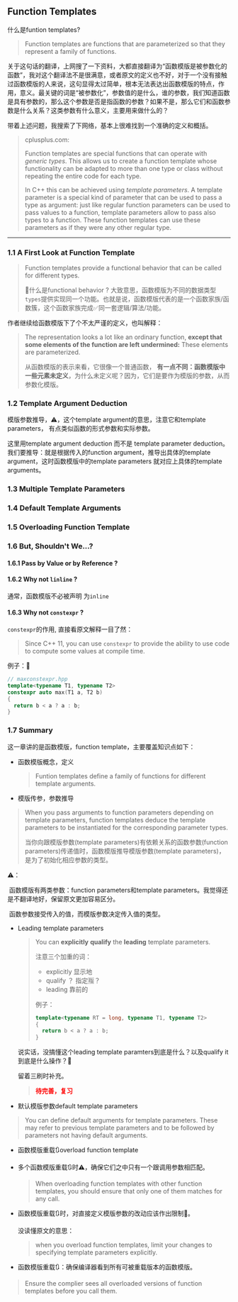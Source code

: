 ## Function Templates

什么是funtion templates?

> Function templates are functions that are parameterized so that they represent a family of functions.

关于这句话的翻译，上网搜了一下资料，大都直接翻译为“函数模版是被参数化的函数”，我对这个翻译法不是很满意，或者原文的定义也不好，对于一个没有接触过函数模版的人来说，这句显得太过简单，根本无法表达出函数模版的特点，作用，意义。最关键的词是“被参数化”，参数值的是什么，谁的参数，我们知道函数是具有参数的，那么这个参数是否是指函数的参数？如果不是，那么它们和函数参数是什么关系？这类参数有什么意义，主要用来做什么的？

带着上述问题，我搜索了下网络，基本上很难找到一个准确的定义和概括。

> cplusplus.com:
>
> Function templates are special functions that can operate with *generic types*. This allows us to create a function template whose functionality can be adapted to more than one type or class without repeating the entire code for each type.
>
> In C++ this can be achieved using *template parameters*. A template parameter is a special kind of parameter that can be used to pass a type as argument: just like regular function parameters can be used to pass values to a function, template parameters allow to pass also types to a function. These function templates can use these parameters as if they were any other regular type.
>
> 

---

### 1.1 A First Look at Function Template

> Function templates provide a functional behavior that can be called for different types.
>
> 🤔什么是functional behavior ? 大致意思，函数模版为不同的数据类型`types`提供实现同一个功能。也就是说，函数模版代表的是一个函数家族/函数簇，这个函数家族完成✅同一套逻辑/算法/功能。

作者继续给函数模版下了个不太严谨的定义，也叫解释：

> The representation looks a lot like an ordinary function, **except that some elements of the function are left undermined:** These elements are parameterized.
>
> 从函数模版的表示来看，它很像一个普通函数， **有一点不同：函数模版中一些元素未定义**，为什么未定义呢？因为，它们是要作为模版的参数，从而参数化模版。  





### 1.2 Template Argument Deduction

模版参数推导，⚠️，这个template argument的意思，注意它和template parameters， 有点类似函数的形式参数和实际参数。

这里用template argument deduction 而不是 template parameter deduction。我们要推导：就是根据传入的function argument，推导出具体的template argument，这时函数模版中的template parameters 就对应上具体的template arguments。



### 1.3 Multiple Template Parameters



### 1.4 Default Template Arguments



### 1.5 Overloading Function Template



### 1.6 But, Shouldn't We...?



#### 1.6.1 Pass by Value or by Reference ?



#### 1.6.2 Why not `linline` ?

通常，函数模版不必被声明 为`inline`



#### 1.6.3 Why not `constexpr` ?

`constexpr`的作用, 直接看原文解释一目了然：

> Since C++ 11, you can use `constexpr` to provide the ability to use code to compute some values at compile time.

例子：🌰

```cpp
// maxconstexpr.hpp
template<typename T1, typename T2>
constexpr auto max(T1 a, T2 b)
{
  return b < a ? a : b;
}
```



### 1.7 Summary

这一章讲的是函数模版，function template，主要覆盖知识点如下：

- 函数模版概念，定义

  > Funtion templates define a family of functions for different template arguments.

- 模版传参，参数推导

> When you pass arguments to function parameters depending on template parameters, function templates deduce the template parameters to be instantiated for the corresponding parameter types.
>
> 当你向跟模版参数(template parameters)有依赖关系的函数参数(function parameters)传递值时，函数模版推导模版参数(template parameters)，是为了初始化相应参数的类型。

⚠️：

​	函数模版有两类参数：function parameters和template parameters。我觉得还是不翻译地好，保留原文更加容易区分。

​	函数参数接受传入的值，而模版参数决定传入值的类型。

- Leading template parameters

  > You can **explicitly** **qualify** the **leading** template parameters.
  >
  > 注意三个加重的词：
  >
  > - explicitly 显示地
  > - qualify ？ 指定🈯️？
  > - leading 靠前的
  >
  > 例子：
  >
  > ```cpp
  > template<typename RT = long, typename T1, typename T2>
  > {
  >   return b < a ? a : b;
  > }
  > ```

  说实话，没搞懂这个leading template paramters到底是什么？以及qualify it到底是什么操作？🤔

  留着三刷时补充。

  > <font color = 'red'>**待完善，复习**</font>

- 默认模版参数default template parameters

> You can define default arguments for template parameters. These may refer to previous template parameters and to be followed by parameters not having default arguments.

- 函数模版重载🔃overload function template

- 多个函数模版重载🔃时⚠️，确保它们之中只有一个跟调用参数相匹配。

  > When overloading function templates with other function templates, you should ensure that only one of them matches for any call.

- 函数模版重载🔃时，对直接定义模版参数的改动应该作出限制🚫。

  没读懂原文的意思：

  > when you overload function templates, limit your changes to specifying template parameters explicitly.

- 函数模版重载🔃：确保编译器看到所有可被重载版本的函数模版。

> Ensure the complier sees all overloaded versions of function templates before you call them.